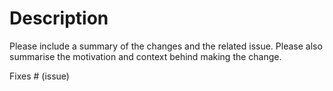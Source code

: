 <!-- Have you followed the guidelines in our [Contributing](../CONTRIBUTING.md) document? -->

# Description

Please include a summary of the changes and the related issue. Please also summarise the motivation and context behind making the change.

Fixes # (issue)
